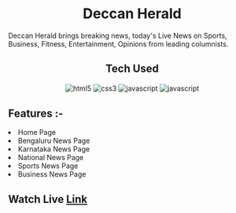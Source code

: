 <h1 align="center"> Deccan Herald </h1>

<p> Deccan Herald brings breaking news, today's Live News on Sports, Business, Fitness, Entertainment, Opinions from leading columnists. </p>

<div align="center">
<h2>Tech Used</h2>
<img src="https://img.shields.io/badge/html5-%23E34F26.svg?style=for-the-badge&logo=html5&logoColor=white" align="center" alt="html5">
<img src = "https://img.shields.io/badge/css3-%231572B6.svg?style=for-the-badge&logo=css3&logoColor=white" align="center" alt="css3">
<img src ="https://img.shields.io/badge/javascript-%23323330.svg?style=for-the-badge&logo=javascript&logoColor=%23F7DF1E" align="center" alt="javascript">
<img src ="https://img.shields.io/badge/react-%23323330.svg?style=for-the-badge&logo=javascript&logoColor=%23F7DF1E" align="center" alt="javascript">

</div>



<div>
<h2>Features :-</h2>
<li>Home Page</li>
<li>Bengaluru News Page</li>
<li>Karnataka News Page</li>
<li>National News Page</li>
<li>Sports News Page</li>
<li>Business News Page</li>
</div>



<h2>Watch Live <a href="https://decisive-iron-5903.vercel.app/">Link</a></h2>
